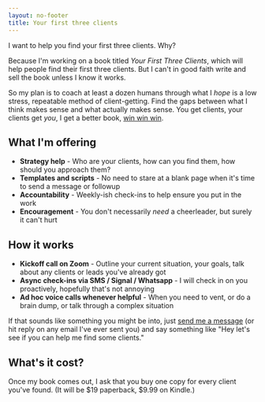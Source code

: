 ```yaml
---
layout: no-footer
title: Your first three clients
---
```


I want to help you find your first three clients. Why?

Because I'm working on a book titled _Your First Three Clients_, which will help people find their first three clients. But I can't in good faith write and sell the book unless I know it works.

So my plan is to coach at least a dozen humans through what I _hope_ is a low stress, repeatable method of client-getting. Find the gaps between what I think makes sense and what actually makes sense. You get clients, your clients get _you_, I get a better book, [win win win](https://garden.briandavidhall.com/seek-win-win-wins).

## What I'm offering

- **Strategy help** - Who are your clients, how can you find them, how should you approach them?
- **Templates and scripts** - No need to stare at a blank page when it's time to send a message or followup
- **Accountability** - Weekly-ish check-ins to help ensure you put in the work
- **Encouragement** - You don't necessarily _need_ a cheerleader, but surely it can't hurt

## How it works

- **Kickoff call on Zoom** - Outline your current situation, your goals, talk about any clients or leads you've already got
- **Async check-ins via SMS / Signal / Whatsapp** - I will check in on you proactively, hopefully that's not annoying
- **Ad hoc voice calls whenever helpful** - When you need to vent, or do a brain dump, or talk through a complex situation

If that sounds like something you might be into, just [send me a message](/contact) (or hit reply on any email I've ever sent you) and say something like "Hey let's see if you can help me find some clients."

## What's it cost?

Once my book comes out, I ask that you buy one copy for every client you've found. (It will be $19 paperback, $9.99 on Kindle.)

